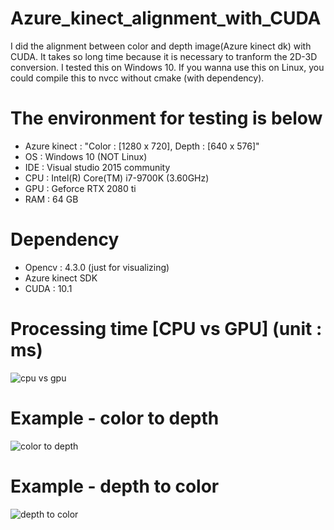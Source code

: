 # Azure_kinect_alignment_with_CUDA

I did the alignment between color and depth image(Azure kinect dk) with CUDA. It takes so long time because it is necessary to tranform the 2D-3D conversion.
I tested this on Windows 10. If you wanna use this on Linux, you could compile this to nvcc without cmake (with dependency).

# The environment for testing is below
- Azure kinect : "Color : [1280 x 720], Depth : [640 x 576]"
- OS : Windows 10 (NOT Linux)
- IDE : Visual studio 2015 community
- CPU : Intel(R) Core(TM) i7-9700K (3.60GHz)
- GPU : Geforce RTX 2080 ti
- RAM : 64 GB

# Dependency
- Opencv : 4.3.0 (just for visualizing)
- Azure kinect SDK
- CUDA : 10.1

# Processing time [CPU vs GPU] (unit : ms)
![cpu vs gpu](https://user-images.githubusercontent.com/23024027/99947451-5863c580-2dbb-11eb-9ed5-8a574a468ac0.png)


# Example - color to depth
![color to depth](https://user-images.githubusercontent.com/23024027/99944744-bfcb4680-2db6-11eb-91b1-54695ab364f0.png)


# Example - depth to color
![depth to color](https://user-images.githubusercontent.com/23024027/99944767-cf4a8f80-2db6-11eb-8b82-753f0c907e90.png)
